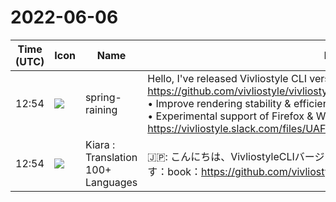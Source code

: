 # 2022-06-06

|Time (UTC)|Icon|Name|Message|
|---|---|---|---|
|12:54|![](https://secure.gravatar.com/avatar/1ac180f0868137292905c311b5fff781.jpg?s=72&d=https%3A%2F%2Fa.slack-edge.com%2Fdf10d%2Fimg%2Favatars%2Fava_0021-72.png)|spring-raining|Hello, I've released Vivliostyle CLI version 5! Now is the time to try it 📖 <https://github.com/vivliostyle/vivliostyle-cli/releases/tag/v5.0.0><br>• Improve rendering stability &amp; efficient disk cache powered by Playwright<br>• Experimental support of Firefox &amp; Webkit<br>https://vivliostyle.slack.com/files/UAFGMSJJK/F03J7JAGGQ6/vivliostyle_cli_v5.png|
|12:54|![](https://avatars.slack-edge.com/2021-08-02/2324149410423_2aa7423c4133ecb9f168_72.png)|Kiara : Translation 100+ Languages|🇯🇵: こんにちは、VivliostyleCLIバージョン5をリリースしました。今がそれを試す時です：book：<https://github.com/vivliostyle/vivliostyle-cli/releases/tag/v5.0.0>|
